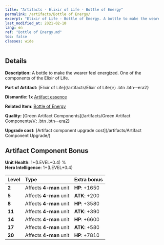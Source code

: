```yaml
---
title: "Artifacts - Elixir of Life - Bottle of Energy"
permalink: /artifacts/Bottle of Energy/
excerpt: "Elixir of Life - Bottle of Energy. A bottle to make the wearer feel energized. One of the components of the Elixir of Life."
last_modified_at: 2021-02-10
lang: en
ref: "Bottle of Energy.md"
toc: false
classes: wide
---
```




## Details

 **Description:** A bottle to make the wearer feel energized. One of the components of the Elixir of Life.

 **Part of Artifact:** [Elixir of Life](/artifacts/Elixir of Life/){: .btn .btn--era2}

 **Dismantle: 1x** [ Artifact essence](/Items/con_163/)

 **Related Item**: [ Bottle of Energy](/Items/art_14/)

 **Quality:** [Green Artifact Components](/artifacts/Green Artifact Components/){: .btn .btn--era2}

 **Upgrade cost:** [Artifact component upgrade cost](/artifacts/Artifact Component Upgrade/)

## Artifact Component Bonus

  **Unit Health**: 1+(LEVEL\*0.4) %<br/>**Hero Intelligence**: 1+(LEVEL\*0.4)

  |  Level  | Type |    Extra bonus  | 
  |:--------|:-----|:----------------| 
  | **2** | Affects **4-man** unit | **HP**: +1650 | 
  | **5** | Affects **4-man** unit | **ATK**: +200 | 
  | **8** | Affects **4-man** unit | **HP**: +3580 | 
  | **11** | Affects **4-man** unit | **ATK**: +390 | 
  | **14** | Affects **4-man** unit | **HP**: +6600 | 
  | **17** | Affects **4-man** unit | **ATK**: +580 | 
  | **20** | Affects **4-man** unit | **HP**: +7810 | 
